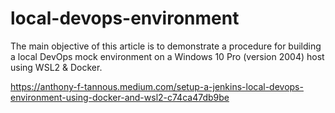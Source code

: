 # local-devops-environment

The main objective of this article is to demonstrate a procedure for building a local DevOps mock environment on a Windows 10 Pro (version 2004) host using WSL2 & Docker.

https://anthony-f-tannous.medium.com/setup-a-jenkins-local-devops-environment-using-docker-and-wsl2-c74ca47db9be
